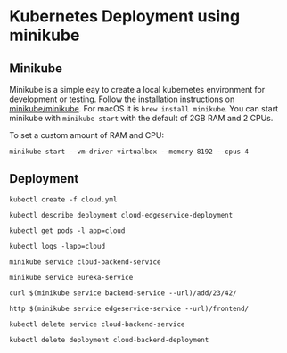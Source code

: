 # Kubernetes Deployment using minikube

## Minikube

Minikube is a simple eay to create a local kubernetes environment for development or testing.
Follow the installation instructions on [minikube/minikube](https://github.com/kubernetes/minikube). For macOS it is `brew install minikube`.
You can start minikube with `minikube start` with the default of 2GB RAM and 2 CPUs.

To set a custom amount of RAM and CPU:

`minikube start --vm-driver virtualbox --memory 8192 --cpus 4`

## Deployment

```
kubectl create -f cloud.yml

kubectl describe deployment cloud-edgeservice-deployment

kubectl get pods -l app=cloud

kubectl logs -lapp=cloud

minikube service cloud-backend-service

minikube service eureka-service

curl $(minikube service backend-service --url)/add/23/42/

http $(minikube service edgeservice-service --url)/frontend/

kubectl delete service cloud-backend-service

kubectl delete deployment cloud-backend-deployment
```